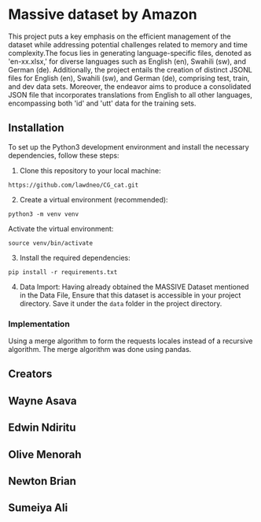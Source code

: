 # Massive dataset by Amazon

This project puts a key emphasis on the efficient management of the dataset while addressing potential challenges related to memory and time complexity.The focus lies in generating language-specific files, denoted as 'en-xx.xlsx,' for diverse languages such as English (en), Swahili (sw), and German (de). Additionally, the project entails the creation of distinct JSONL files for English (en), Swahili (sw), and German (de), comprising test, train, and dev data sets. Moreover, the endeavor aims to produce a consolidated JSON file that incorporates translations from English to all other languages, encompassing both 'id' and 'utt' data for the training sets.


## Installation
To set up the Python3 development environment and install the necessary dependencies, follow these steps:

1. Clone this repository to your local machine:
```{code}
https://github.com/lawdneo/CG_cat.git
``` 
2. Create a virtual environment (recommended):
```{code}
python3 -m venv venv
```
Activate the virtual environment:
```{code}
source venv/bin/activate
```
3. Install the required dependencies:
```{code}
pip install -r requirements.txt
```
4. Data Import:
Having already obtained the MASSIVE Dataset mentioned in the Data File, Ensure that this dataset is accessible in your project directory. Save it under the ```data``` folder in the project directory.

### Implementation

Using a merge algorithm to form the requests locales instead of a recursive algorithm.
The merge algorithm was done using pandas.

## Creators 

## Wayne Asava 

## Edwin Ndiritu 

## Olive Menorah 

## Newton Brian 

## Sumeiya Ali 


